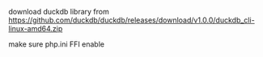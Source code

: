 download duckdb library from
https://github.com/duckdb/duckdb/releases/download/v1.0.0/duckdb_cli-linux-amd64.zip

make sure php.ini FFI enable
